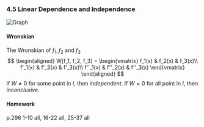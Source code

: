 ### 4.5 Linear Dependence and Independence

![Graph](45_theorems.JPG)

#### Wronskian
The Wronskian of $f_1, f_2$ and $f_3$
$$
\begin{aligned}
W[f_1, f_2, f_3] = \begin{vmatrix}
 f_1(x) & f_2(x) & f_3(x)\\
 f'_1(x) & f'_3(x) & f'_3(x)\\
 f''_1(x) & f''_2(x) & f''_3(x)
 \end{vmatrix}
\end{aligned}
$$
If $W \neq 0$ for some point in $I$, then _independent_.
If $W = 0$ for all point in $I$, then _inconclusive_.

#### Homework
p.296 1-10 all, 16-22 all, 25-37 all

